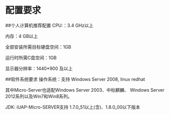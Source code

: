 # 配置要求

##个人计算机推荐配置
CPU:：3.4 GHz以上

内存：4 GB以上

全部安装所需目标硬盘空间：1GB

运行时所需C盘空间：1GB

显示器分辨率：1440*900 及以上

##软件系统要求
操作系统：支持 Windows Server 2008, linux redhat

其中Micro-Server也适配Windows Server 2003、中标麒麟、 Windows Server 2012系列以及Win7和Win8系列。

JDK: iUAP-Micro-SERVER支持 1.7.0_51以上(含)、1.8.0_00以下版本 
